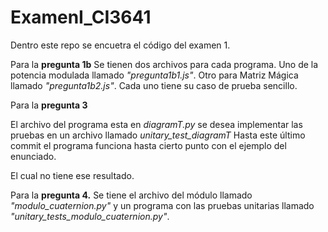 # ExamenI_CI3641
Dentro este repo se encuetra el código del examen 1.

Para la **pregunta 1b** 
Se tienen dos archivos para cada programa. 
Uno de la potencia modulada llamado *"pregunta1b1.js"*. 
Otro para Matriz Mágica llamado *"pregunta1b2.js"*. 
Cada uno tiene su caso de prueba sencillo.

Para la **pregunta 3**

El archivo del programa esta en *diagramT.py* se desea implementar las pruebas en un archivo llamado *unitary_test_diagramT*
Hasta este último commit el programa funciona hasta cierto punto con el ejemplo del enunciado. 

El cual no tiene ese resultado.

Para la **pregunta 4.** 
Se tiene el archivo del módulo llamado *"modulo_cuaternion.py"*
y un programa con las pruebas unitarias llamado *"unitary_tests_modulo_cuaternion.py"*.

